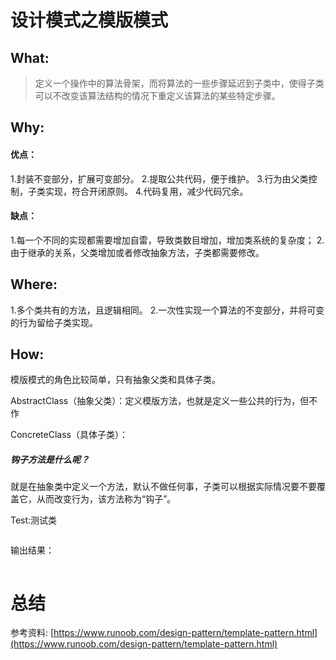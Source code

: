 # 设计模式之模版模式
## What:
>定义一个操作中的算法骨架，而将算法的一些步骤延迟到子类中，使得子类可以不改变该算法结构的情况下重定义该算法的某些特定步骤。



## Why:
#### 优点：
1.封装不变部分，扩展可变部分。 
2.提取公共代码，便于维护。 
3.行为由父类控制，子类实现，符合开闭原则。
4.代码复用，减少代码冗余。

#### 缺点：
1.每一个不同的实现都需要增加自雷，导致类数目增加，增加类系统的复杂度；
2.由于继承的关系，父类增加或者修改抽象方法，子类都需要修改。

## Where:
1.多个类共有的方法，且逻辑相同。
2.一次性实现一个算法的不变部分，并将可变的行为留给子类实现。

## How:

模版模式的角色比较简单，只有抽象父类和具体子类。

AbstractClass（抽象父类）：定义模版方法，也就是定义一些公共的行为，但不作



ConcreteClass（具体子类）：

##### 钩子方法是什么呢？
就是在抽象类中定义一个方法，默认不做任何事，子类可以根据实际情况要不要覆盖它，从而改变行为，该方法称为“钩子”。



Test:测试类
```java

```
输出结果：
```java

```



# 总结

参考资料:
[https://www.runoob.com/design-pattern/template-pattern.html](https://www.runoob.com/design-pattern/template-pattern.html)